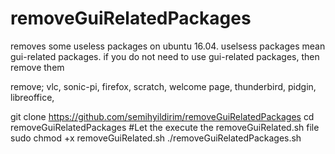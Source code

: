 # removeGuiRelatedPackages
removes some useless packages on ubuntu 16.04. uselsess packages mean gui-related packages.
if you do not need to use gui-related packages, then remove them

remove; vlc, sonic-pi, firefox, scratch, welcome page, thunderbird, pidgin, libreoffice,

git clone https://github.com/semihyildirim/removeGuiRelatedPackages
cd removeGuiRelatedPackages
#Let the execute the removeGuiRelated.sh file
sudo chmod +x removeGuiRelated.sh
./removeGuiRelatedPackages.sh
